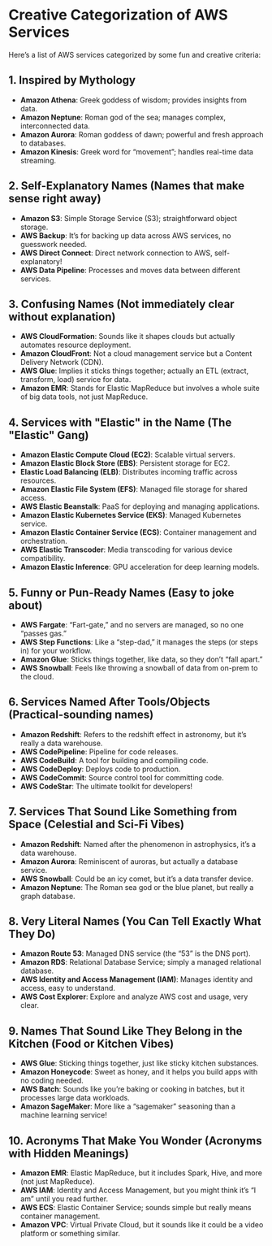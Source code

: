 # Creative Categorization of AWS Services

Here’s a list of AWS services categorized by some fun and creative criteria:

## 1. Inspired by Mythology
- **Amazon Athena**: Greek goddess of wisdom; provides insights from data.
- **Amazon Neptune**: Roman god of the sea; manages complex, interconnected data.
- **Amazon Aurora**: Roman goddess of dawn; powerful and fresh approach to databases.
- **Amazon Kinesis**: Greek word for “movement”; handles real-time data streaming.

## 2. Self-Explanatory Names (Names that make sense right away)
- **Amazon S3**: Simple Storage Service (S3); straightforward object storage.
- **AWS Backup**: It’s for backing up data across AWS services, no guesswork needed.
- **AWS Direct Connect**: Direct network connection to AWS, self-explanatory!
- **AWS Data Pipeline**: Processes and moves data between different services.

## 3. Confusing Names (Not immediately clear without explanation)
- **AWS CloudFormation**: Sounds like it shapes clouds but actually automates resource deployment.
- **Amazon CloudFront**: Not a cloud management service but a Content Delivery Network (CDN).
- **AWS Glue**: Implies it sticks things together; actually an ETL (extract, transform, load) service for data.
- **Amazon EMR**: Stands for Elastic MapReduce but involves a whole suite of big data tools, not just MapReduce.

## 4. Services with "Elastic" in the Name (The "Elastic" Gang)
- **Amazon Elastic Compute Cloud (EC2)**: Scalable virtual servers.
- **Amazon Elastic Block Store (EBS)**: Persistent storage for EC2.
- **Elastic Load Balancing (ELB)**: Distributes incoming traffic across resources.
- **Amazon Elastic File System (EFS)**: Managed file storage for shared access.
- **AWS Elastic Beanstalk**: PaaS for deploying and managing applications.
- **Amazon Elastic Kubernetes Service (EKS)**: Managed Kubernetes service.
- **Amazon Elastic Container Service (ECS)**: Container management and orchestration.
- **AWS Elastic Transcoder**: Media transcoding for various device compatibility.
- **Amazon Elastic Inference**: GPU acceleration for deep learning models.

## 5. Funny or Pun-Ready Names (Easy to joke about)
- **AWS Fargate**: “Fart-gate,” and no servers are managed, so no one “passes gas.”
- **AWS Step Functions**: Like a “step-dad,” it manages the steps (or steps in) for your workflow.
- **Amazon Glue**: Sticks things together, like data, so they don’t “fall apart.”
- **AWS Snowball**: Feels like throwing a snowball of data from on-prem to the cloud.

## 6. Services Named After Tools/Objects (Practical-sounding names)
- **Amazon Redshift**: Refers to the redshift effect in astronomy, but it’s really a data warehouse.
- **AWS CodePipeline**: Pipeline for code releases.
- **AWS CodeBuild**: A tool for building and compiling code.
- **AWS CodeDeploy**: Deploys code to production.
- **AWS CodeCommit**: Source control tool for committing code.
- **AWS CodeStar**: The ultimate toolkit for developers!

## 7. Services That Sound Like Something from Space (Celestial and Sci-Fi Vibes)
- **Amazon Redshift**: Named after the phenomenon in astrophysics, it’s a data warehouse.
- **Amazon Aurora**: Reminiscent of auroras, but actually a database service.
- **AWS Snowball**: Could be an icy comet, but it’s a data transfer device.
- **Amazon Neptune**: The Roman sea god or the blue planet, but really a graph database.

## 8. Very Literal Names (You Can Tell Exactly What They Do)
- **Amazon Route 53**: Managed DNS service (the “53” is the DNS port).
- **Amazon RDS**: Relational Database Service; simply a managed relational database.
- **AWS Identity and Access Management (IAM)**: Manages identity and access, easy to understand.
- **AWS Cost Explorer**: Explore and analyze AWS cost and usage, very clear.

## 9. Names That Sound Like They Belong in the Kitchen (Food or Kitchen Vibes)
- **AWS Glue**: Sticking things together, just like sticky kitchen substances.
- **Amazon Honeycode**: Sweet as honey, and it helps you build apps with no coding needed.
- **AWS Batch**: Sounds like you’re baking or cooking in batches, but it processes large data workloads.
- **Amazon SageMaker**: More like a “sagemaker” seasoning than a machine learning service!

## 10. Acronyms That Make You Wonder (Acronyms with Hidden Meanings)
- **Amazon EMR**: Elastic MapReduce, but it includes Spark, Hive, and more (not just MapReduce).
- **AWS IAM**: Identity and Access Management, but you might think it’s “I am” until you read further.
- **AWS ECS**: Elastic Container Service; sounds simple but really means container management.
- **Amazon VPC**: Virtual Private Cloud, but it sounds like it could be a video platform or something similar.
